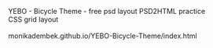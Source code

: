 YEBO - Bicycle Theme - free psd layout
PSD2HTML practice<br>
CSS grid layout<br>
<br>
monikadembek.github.io/YEBO-Bicycle-Theme/index.html